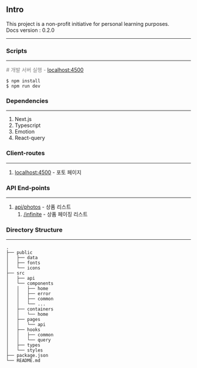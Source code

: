 ## Intro
This project is a non-profit initiative for personal learning purposes.<br>
Docs version : 0.2.0<br>

---

### Scripts

---
<span style="color: grey;"># 개발 서버 실행 - [localhost:4500](http://localhost:4500)</span><br>
```
$ npm install
$ npm run dev
```

### Dependencies

---
1. Next.js
2. Typescript
3. Emotion
4. React-query

### Client-routes

---
1. [localhost:4500](http://localhost:4500) - 포토 페이지

### API End-points

---
1. [api/photos](http://localhost:4500/api/photos) - 상품 리스트
    1. [/infinite](http://localhost:7501/api/photos/infinite) - 상품 페이징 리스트

### Directory Structure

---
```
.
├── public
│   ├── data
│   ├── fonts
│   └── icons
├── src
│   ├── api
│   └── components
│   │   ├── home
│   │   ├── error
│   │   ├── common
│   │   └── ...
│   ├── containers
│   │   └── home
│   ├── pages
│   │   └── api
│   ├── hooks
│   │   ├── common
│   │   └── query
│   ├── types
│   └── styles
├── package.json
└── README.md

```
